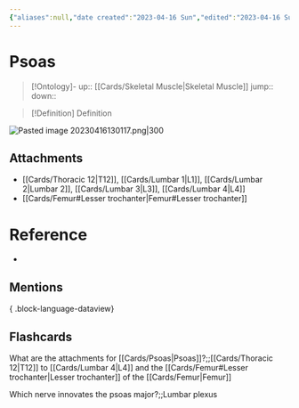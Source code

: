```yaml
---
{"aliases":null,"date created":"2023-04-16 Sun","edited":"2023-04-16 Sun","tags":["Uni/LFS122","flashcards/LFS122","Uni/OMT1"],"dg-publish":true,"permalink":"/cards/psoas/","dgPassFrontmatter":true}
---
```


# Psoas

> [!Ontology]-
> up:: [[Cards/Skeletal Muscle\|Skeletal Muscle]]
> jump::
> down:: 

> [!Definition] Definition

![Pasted image 20230416130117.png|300](/img/user/Extras/Images/Pasted%20image%2020230416130117.png)

## Attachments

- [[Cards/Thoracic 12\|T12]], [[Cards/Lumbar 1\|L1]], [[Cards/Lumbar 2\|Lumbar 2]], [[Cards/Lumbar 3\|L3]], [[Cards/Lumbar 4\|L4]]
- [[Cards/Femur#Lesser trochanter\|Femur#Lesser trochanter]]

# Reference

- 

## Mentions


{ .block-language-dataview}

## Flashcards

What are the attachments for [[Cards/Psoas\|Psoas]]?;;[[Cards/Thoracic 12\|T12]] to [[Cards/Lumbar 4\|L4]] and the [[Cards/Femur#Lesser trochanter\|Lesser trochanter]] of the [[Cards/Femur\|Femur]]
<!--SR:!2023-04-17,1,230-->

Which nerve innovates the psoas major?;;Lumbar plexus